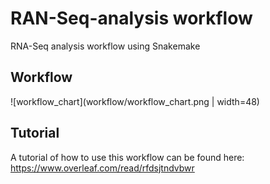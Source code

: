 # RAN-Seq-analysis workflow
RNA-Seq analysis workflow using Snakemake
## Workflow
![workflow_chart](workflow/workflow_chart.png | width=48)
## Tutorial
A tutorial of how to use this workflow can be found here: https://www.overleaf.com/read/rfdsjtndvbwr
